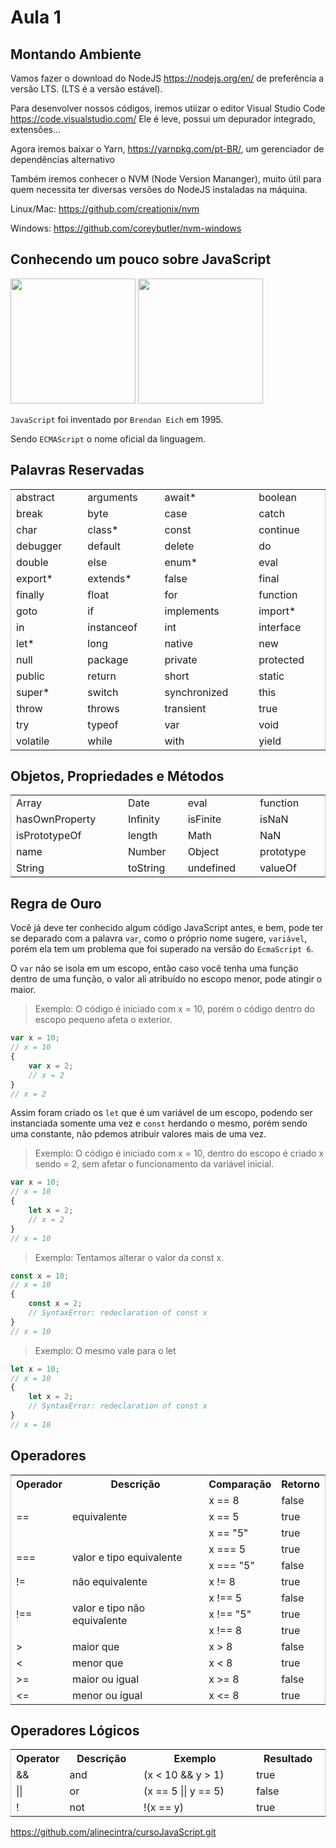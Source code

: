 # Aula 1

## Montando Ambiente

Vamos fazer o download do NodeJS <https://nodejs.org/en/> de preferência a versão LTS.  (LTS é a versão estável).

Para desenvolver nossos códigos, iremos utiizar o editor Visual Studio Code <https://code.visualstudio.com/>
Ele é leve, possui um depurador integrado, extensões...

Agora iremos baixar o Yarn, <https://yarnpkg.com/pt-BR/>, um gerenciador de dependências alternativo

Também iremos conhecer o NVM (Node Version Mananger), muito útil para quem necessita ter diversas versões do NodeJS instaladas na máquina.

Linux/Mac: <https://github.com/creationix/nvm>

Windows: <https://github.com/coreybutler/nvm-windows>

## Conhecendo um pouco sobre JavaScript

<p>
<img src="https://upload.wikimedia.org/wikipedia/commons/thumb/d/d1/Brendan_Eich_Mozilla_Foundation_official_photo.jpg/1200px-Brendan_Eich_Mozilla_Foundation_official_photo.jpg" width="200" />
<img src="https://upload.wikimedia.org/wikipedia/commons/6/6a/JavaScript-logo.png" width="200" /></p>


`JavaScript` foi inventado por `Brendan Eich` em 1995.

Sendo `ECMAScript` o nome oficial da linguagem.
</p>

## Palavras Reservadas

<table style="border-collapse: collapse;
border-spacing: 0;
width: 100%;
display: table;
border: 1px solid #ccc;">
<tbody><tr>
<td>abstract</td>
<td>arguments</td>
<td>await*</td>
<td>boolean</td>
</tr>
<tr>
<td>break</td>
<td>byte</td>
<td>case</td>
<td>catch</td>
</tr>
<tr>
<td>char</td>
<td>class*</td>
<td>const</td>
<td>continue</td>
</tr>
<tr>
<td>debugger</td>
<td>default</td>
<td>delete</td>
<td>do</td>
</tr>
<tr>
<td>double</td>
<td>else</td>
<td>enum*</td>
<td>eval</td>
</tr>
<tr>
<td>export*</td>
<td>extends*</td>
<td>false</td>
<td>final</td>
</tr>
<tr>
<td>finally</td>
<td>float</td>
<td>for</td>
<td>function</td>
</tr>
<tr>
<td>goto</td>
<td>if</td>
<td>implements</td>
<td>import*</td>
</tr>
<tr>
<td>in</td>
<td>instanceof</td>
<td>int</td>
<td>interface</td>
</tr>
<tr>
<td>let*</td>
<td>long</td>
<td>native</td>
<td>new</td>
</tr>
<tr>
<td>null</td>
<td>package</td>
<td>private</td>
<td>protected</td>
</tr>
<tr>
<td>public</td>
<td>return</td>
<td>short</td>
<td>static</td>
</tr>
<tr>
<td>super*</td>
<td>switch</td>
<td>synchronized</td>
<td>this</td>
</tr>
<tr>
<td>throw</td>
<td>throws</td>
<td>transient</td>
<td>true</td>
</tr>
<tr>
<td>try</td>
<td>typeof</td>
<td>var</td>
<td>void</td>
</tr>
<tr>
<td>volatile</td>
<td>while</td>
<td>with</td>
<td>yield</td>
</tr>
</tbody></table>

## Objetos, Propriedades e Métodos

<table style="border-collapse: collapse;
border-spacing: 0;
width: 100%;
display: table;
border: 1px solid #ccc;">
<tbody><tr>
<td>Array</td>
<td>Date</td>
<td>eval</td>
<td>function</td>
</tr>
<tr>
<td>hasOwnProperty</td>
<td>Infinity</td>
<td>isFinite</td>
<td>isNaN</td>
</tr>
<tr>
<td>isPrototypeOf</td>
<td>length</td>
<td>Math</td>
<td>NaN</td>
</tr>
<tr>
<td>name</td>
<td>Number</td>
<td>Object</td>
<td>prototype</td>
</tr>
<tr>
<td>String</td>
<td>toString</td>
<td>undefined</td>
<td>valueOf</td>
</tr>
</tbody></table>

## Regra de Ouro

Você já deve ter conhecido algum código JavaScript antes, e bem, pode ter se deparado com a palavra `var`, como o próprio nome sugere, `variável`, porém ela tem um problema que foi superado na versão do `EcmaScript 6`.

O `var` não se isola em um escopo, então caso você tenha uma função dentro de uma função, o valor ali atribuído no escopo menor, pode atingir o maior.

> Exemplo: O código é iniciado com x = 10, porém o código dentro do escopo pequeno afeta o exterior.
```javascript
var x = 10;
// x = 10
{
    var x = 2;
    // x = 2
}
// x = 2
```
Assim foram criado os `let` que é um variável de um escopo, podendo ser instanciada somente uma vez e `const` herdando o mesmo, porém sendo uma constante, não pdemos atribuir valores mais de uma vez.

> Exemplo: O código é iniciado com x = 10, dentro do escopo é criado x sendo = 2, sem afetar o funcionamento da variável inicial.
```javascript
var x = 10;
// x = 10
{
    let x = 2;
    // x = 2
}
// x = 10
```
> Exemplo: Tentamos alterar o valor da const x.
```javascript
const x = 10;
// x = 10
{
    const x = 2;
    // SyntaxError: redeclaration of const x
}
// x = 10
```

> Exemplo: O mesmo vale para o let
```javascript
let x = 10;
// x = 10
{
    let x = 2;
    // SyntaxError: redeclaration of const x
}
// x = 10
```



## Operadores

<table style="border-collapse: collapse;
border-spacing: 0;
width: 100%;
display: table;
border: 1px solid #ccc;">
<tbody><tr>
<th style="width:12%">Operador</th>
<th>Descrição</th>
<th>Comparação</th>
<th>Retorno</th>
</tr>
<tr>
<td rowspan="3">==</td>
<td rowspan="3">equivalente</td>
<td>x == 8</td>
<td>false</td>
</tr>
<tr>
<td>x == 5</td>
<td>true</td>
</tr>
<tr>
<td>x == "5"</td>
<td>true</td>
</tr>
<tr>
<td rowspan="2">===</td>
<td rowspan="2">valor e tipo equivalente</td>
<td>x === 5</td>
<td>true</td>
</tr>
<tr>
<td>x === "5"</td>
<td>false</td>
</tr>
<tr>
<td>!=</td>
<td>não equivalente</td>
<td>x != 8</td>
<td>true</td>
</tr>
<tr>
<td rowspan="3">!==</td>
<td rowspan="3">valor e tipo não equivalente</td>
<td>x !== 5</td>
<td>false</td>
</tr>
<tr>
<td>x !== "5"</td>
<td>true</td>
</tr>
<tr>
<td>x !== 8</td>
<td>true</td>
</tr>
<tr>
<td>&gt;</td>
<td>maior que</td>
<td>x &gt; 8</td>
<td>false</td>
</tr>
<tr>
<td>&lt;</td>
<td>menor que</td>
<td>x &lt; 8</td>
<td>true</td>
</tr>
<tr>
<td>&gt;=</td>
<td>maior ou igual</td>
<td>x &gt;= 8</td>
<td>false</td>
</tr>
<tr>
<td>&lt;=</td>
<td>menor ou igual</td>
<td>x &lt;= 8</td>
<td>true</td>
</tr>
</tbody></table>
</div>

## Operadores Lógicos

<table style="border-collapse: collapse;
border-spacing: 0;
width: 100%;
display: table;
border: 1px solid #ccc;">
<tbody><tr>
<th style="width:12%">Operator</th>
<th>Descrição</th>
<th>Exemplo</th>
<th>Resultado</th>
</tr>
<tr>
<td>&amp;&amp;</td>
<td>and</td>
<td> (x &lt; 10 &amp;&amp; y &gt; 1) </td>
<td> true</td>
</tr>
<tr>
<td>||</td>
<td>or</td>
<td>(x == 5 || y == 5)</td>
<td>false</td>
</tr>
<tr>
<td>!</td>
<td>not</td>
<td> !(x == y)</td>
<td>true</td>
</tr>
</tbody></table>

https://github.com/alinecintra/cursoJavaScript.git